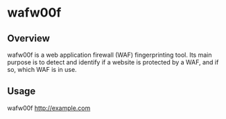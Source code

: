 # wafw00f

## Overview

wafw00f is a web application firewall (WAF) fingerprinting tool. Its main purpose is to detect and identify if a website is protected by a WAF, and if so, which WAF is in use.

## Usage

wafw00f http://example.com